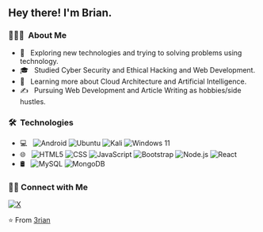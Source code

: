 <h2> Hey there! I'm Brian.</h2>

<h3> 👨🏻‍💻 &nbsp;About Me </h3>

- 🤔 &nbsp; Exploring new technologies and trying to solving problems using technology.
- 🎓 &nbsp; Studied Cyber Security and Ethical Hacking and Web Development.
- 🌱 &nbsp; Learning more about Cloud Architecture and Artificial Intelligence.
- ✍️ &nbsp; Pursuing Web Development and Article Writing as hobbies/side hustles.

<h3> 🛠 &nbsp;Technologies</h3>

- 💻 &nbsp;
  ![Android](https://img.shields.io/badge/Android-3DDC84?style=for-the-badge&logo=android&logoColor=white)
  ![Ubuntu](https://img.shields.io/badge/Ubuntu-E95420?style=for-the-badge&logo=ubuntu&logoColor=white)
  ![Kali](https://img.shields.io/badge/Kali-268BEE?style=for-the-badge&logo=kalilinux&logoColor=white)
  ![Windows 11](https://img.shields.io/badge/Windows%2011-%230079d5.svg?style=for-the-badge&logo=Windows%2011&logoColor=white)
- 🌐 &nbsp;
  ![HTML5](https://img.shields.io/badge/-HTML5-333333?style=flat&logo=HTML5)
  ![CSS](https://img.shields.io/badge/-CSS-333333?style=flat&logo=CSS3&logoColor=1572B6)
  ![JavaScript](https://img.shields.io/badge/-JavaScript-333333?style=flat&logo=javascript)
  ![Bootstrap](https://img.shields.io/badge/-Bootstrap-333333?style=flat&logo=bootstrap&logoColor=563D7C)
  ![Node.js](https://img.shields.io/badge/-Node.js-333333?style=flat&logo=node.js)
  ![React](https://img.shields.io/badge/-React-333333?style=flat&logo=react)
- 🛢 &nbsp;
  ![MySQL](https://img.shields.io/badge/-MySQL-333333?style=flat&logo=mysql)
  ![MongoDB](https://img.shields.io/badge/-MongoDB-333333?style=flat&logo=mongodb)

<h3> 🤝🏻 Connect with Me </h3>

<p>
<a href="https://twitter.com/Iplaypesinkenya"><img alt="X" src="https://img.shields.io/badge/Twitter-%231DA1F2.svg?style=for-the-badge&logo=Twitter&logoColor=white"></a>



</p>

⭐️ From [3rian](https://github.com/brianondemand)
